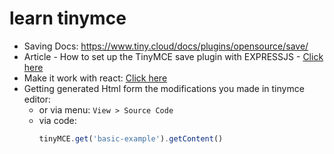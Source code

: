 # learn tinymce

- Saving Docs: https://www.tiny.cloud/docs/plugins/opensource/save/
- Article - How to set up the TinyMCE save plugin with EXPRESSJS - [Click here](https://www.tiny.cloud/blog/set-up-the-tinymce-save-plugin/)
- Make it work with react: [Click here](https://www.tiny.cloud/docs/tinymce/6/react-cloud/)
- Getting generated Html form the modifications you made in tinymce editor:
  - or via menu: `View > Source Code`
  - via code:
    ```js
    tinyMCE.get('basic-example').getContent()
    ```
